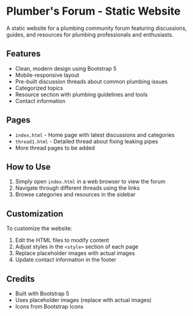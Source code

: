 # Plumber's Forum - Static Website

A static website for a plumbing community forum featuring discussions, guides, and resources for plumbing professionals and enthusiasts.

## Features

- Clean, modern design using Bootstrap 5
- Mobile-responsive layout
- Pre-built discussion threads about common plumbing issues
- Categorized topics
- Resource section with plumbing guidelines and tools
- Contact information

## Pages

- `index.html` - Home page with latest discussions and categories
- `thread1.html` - Detailed thread about fixing leaking pipes
- More thread pages to be added

## How to Use

1. Simply open `index.html` in a web browser to view the forum
2. Navigate through different threads using the links
3. Browse categories and resources in the sidebar

## Customization

To customize the website:

1. Edit the HTML files to modify content
2. Adjust styles in the `<style>` section of each page
3. Replace placeholder images with actual images
4. Update contact information in the footer

## Credits

- Built with Bootstrap 5
- Uses placeholder images (replace with actual images)
- Icons from Bootstrap Icons
